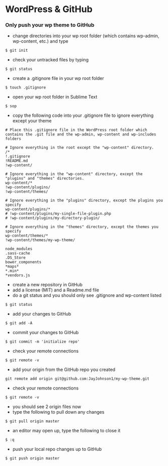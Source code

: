 # WordPress & GitHub

### Only push your wp theme to GitHub
* change directories into your wp root folder (which contains wp-admin, wp-content, etc.) and type 
```
$ git init
```
* check your untracked files by typing
```
$ git status
```
* create a .gitignore file in your wp root folder
```
$ touch .gitignore
```
* open your wp root folder in Sublime Text
```
$ sop
```
* copy the following code into your .gitignore file to ignore everything except your theme
```
# Place this .gitignore file in the WordPress root folder which contains the .git file and the wp-admin, wp-content and wp-includes folders

# Ignore everything in the root except the "wp-content" directory.
/*
!.gitignore
!README.md
!wp-content/

# Ignore everything in the "wp-content" directory, except the "plugins" and "themes" directories.
wp-content/*
!wp-content/plugins/
!wp-content/themes/

# Ignore everything in the "plugins" directory, except the plugins you specify
wp-content/plugins/*
# !wp-content/plugins/my-single-file-plugin.php
# !wp-content/plugins/my-directory-plugin/

# Ignore everything in the "themes" directory, except the themes you specify
wp-content/themes/*
!wp-content/themes/my-wp-theme/

node_modules
.sass-cache
.DS_Store
bower_components
*maps*
*.min*
*vendors.js
```
* create a new repository in GitHub
* add a license (MIT) and a Readme.md file
* do a git status and you should only see .gitignore and wp-content listed
```
$ git status
```
* add your changes to GitHub
```
$ git add -A
```
* commit your changes to GitHub
```
$ git commit -m 'initialize repo'
```
* check your remote connections
```
$ git remote -v
```
* add your origin from the GitHub repo you created
```
git remote add origin git@github.com:JayJohnson1/my-wp-theme.git
```
* check your remote connections
```
$ git remote -v
```
* you should see 2 origin files now
* type the following to pull down any changes
```
$ git pull origin master
```
* an editor may open up, type the following to close it
```
$ :q
```
* push your local repo changes up to GitHub
```
$ git push origin master
```

